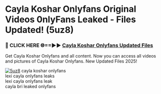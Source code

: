 # Cayla Koshar Onlyfans Original Videos 0nlyFans Leaked - Files Updated! (5uz8)

<h3>🔴 CLICK HERE 🌐==►► <a href="https://best4dudes.click/HH4t6V" rel="nofollow">Cayla Koshar Onlyfans Updated Files</a></h3>

Get Cayla Koshar Onlyfans and all content. Now you can access all videos and pictures of Cayla Koshar Onlyfans. New Updated Files 2025!

[![5uz8](https://github.com/user-attachments/assets/8c521d6e-e6e3-4a75-9320-d58ab9d79d5b)](https://best4dudes.click/HH4t6V)
cayla koshar onlyfans<br>
lexi cayla onlyfans leaks<br>
lexi cayla onlyfans leak<br>
cayla bri leaked onlyfans